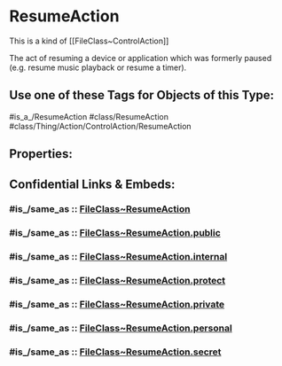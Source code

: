 ﻿---
excludes: 
extends: FileClass~Thing/FileClass~Action/FileClass~ControlAction
fields: []
icon: link-2
limit: 9
mapWithTag: true
tagNames:
- class/ResumeAction
- class/Thing/Action/ControlAction/ResumeAction
- is_a_/ResumeAction
- schema-org/ResumeAction
tags:
- class/FileClass
- class/ResumeAction
- is_a_/ResumeAction
- class/Thing/Action/ControlAction/ResumeAction
version: 2.0
---

# ResumeAction
This is a kind of [[FileClass~ControlAction]]

The act of resuming a device or application which was formerly paused (e.g. resume music playback or resume a timer).


## Use one of these Tags for Objects of this Type:

#is_a_/ResumeAction
#class/ResumeAction
#class/Thing/Action/ControlAction/ResumeAction

## Properties:


## Confidential Links & Embeds: 

### #is_/same_as :: [FileClass~ResumeAction](/_Standards/fileClass/FileClass~Thing/FileClass~Action/FileClass~ControlAction/FileClass~ResumeAction.md) 

### #is_/same_as :: [FileClass~ResumeAction.public](/_public/fileClass/FileClass~Thing/FileClass~Action/FileClass~ControlAction/FileClass~ResumeAction.public.md) 

### #is_/same_as :: [FileClass~ResumeAction.internal](/_internal/fileClass/FileClass~Thing/FileClass~Action/FileClass~ControlAction/FileClass~ResumeAction.internal.md) 

### #is_/same_as :: [FileClass~ResumeAction.protect](/_protect/fileClass/FileClass~Thing/FileClass~Action/FileClass~ControlAction/FileClass~ResumeAction.protect.md) 

### #is_/same_as :: [FileClass~ResumeAction.private](/_private/fileClass/FileClass~Thing/FileClass~Action/FileClass~ControlAction/FileClass~ResumeAction.private.md) 

### #is_/same_as :: [FileClass~ResumeAction.personal](/_personal/fileClass/FileClass~Thing/FileClass~Action/FileClass~ControlAction/FileClass~ResumeAction.personal.md) 

### #is_/same_as :: [FileClass~ResumeAction.secret](/_secret/fileClass/FileClass~Thing/FileClass~Action/FileClass~ControlAction/FileClass~ResumeAction.secret.md)

